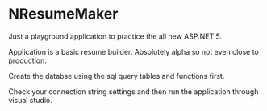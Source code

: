 # NResumeMaker
Just a playground application to practice the all new ASP.NET 5.

Application is a basic resume builder. Absolutely alpha so not even close to production.

Create the databse using the sql query tables and functions first.

Check your connection string settings and then run the application through visual studio.
